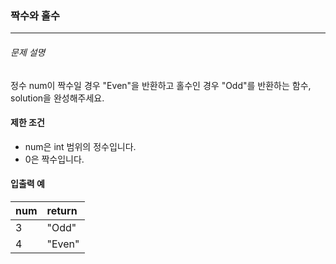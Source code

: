 ### 짝수와 홀수

***

###### 문제 설명

정수 num이 짝수일 경우 "Even"을 반환하고 홀수인 경우 "Odd"를 반환하는 함수, solution을 완성해주세요.

#### 제한 조건

- num은 int 범위의 정수입니다.
- 0은 짝수입니다.

#### 입출력 예

|num |return| 
|:---|:---  | 
|3   |"Odd" | 
|4   |"Even"| 

